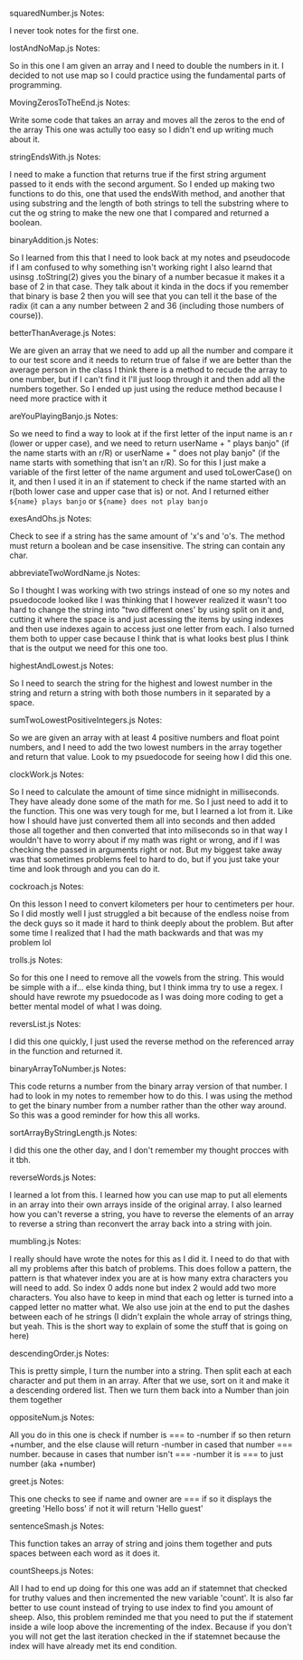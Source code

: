 squaredNumber.js Notes:

I never took notes for the first one.


lostAndNoMap.js Notes:

So in this one I am given an array and I need to double the numbers in it.
I decided to not use map so I could practice using the fundamental parts of programming.


MovingZerosToTheEnd.js Notes:

Write some code that takes an array and moves all the zeros to the end of the array
This one was actully too easy so I didn't end up writing much about it.


stringEndsWith.js Notes:

I need to make a function that returns true if the first string argument passed to it ends with the second argument.
So I ended up making two functions to do this, one that used the endsWith method, and another that using
substring and the length of both strings to tell the substring where to cut the og string to make the new one
that I compared and returned a boolean.


binaryAddition.js Notes:

So I learned from this that I need to look back at my notes and pseudocode if I am confused to why something isn't
working right
I also learnd that usinsg .toString(2) gives you the binary of a number becasue it makes it a base of 2 in that case.
They talk about it kinda in the docs if you remember that binary is base 2 then you will see that you can tell it the
base of the radix (it can a any number between 2 and 36 (including those numbers of course)).


betterThanAverage.js Notes:

We are given an array that we need to add up all the number and compare it to our test score and it needs to return
true of false if we are better than the average person in the class
I think there is a method to recude the array to one number, but if I can't find it I'll just loop through it and
then add all the numbers together. So I ended up just using the reduce method because I need more practice with it


areYouPlayingBanjo.js Notes:

So we need to find a way to look at if the first letter of the input name is an r (lower or upper case), and
we need to return userName + " plays banjo" (if the name starts with an r/R) or
userName + " does not play banjo" (if the name starts with something that isn't an r/R).
So for this I just make a variable of the first letter of the name argument and used toLowerCase() on it, and then
I used it in an if statement to check if the name started with an r(both lower case and upper case that is) or not.
And I returned either `${name} plays banjo` or `${name} does not play banjo`

exesAndOhs.js Notes:

Check to see if a string has the same amount of 'x's and 'o's.
The method must return a boolean and be case insensitive. The string can contain any char.


abbreviateTwoWordName.js Notes:

So I thought I was working with two strings instead of one so my notes and psuedocode looked like I was thinking that
I however realized it wasn't too hard to change the string into "two different ones' by using split on it and,
cutting it where the space is and just acessing the items by using indexes and then use indexes again to access just
one letter from each. I also turned them both to upper case because I think that is what looks best plus I think that
is the output we need for this one too.


highestAndLowest.js Notes:

So I need to search the string for the highest and lowest number in the string and return a string with
both those numbers in it separated by a space.


sumTwoLowestPositiveIntegers.js Notes:

So we are given an array with at least 4 positive numbers and float point numbers, and I need to add
the two lowest numbers in the array together and return that value. Look to my psuedocode for seeing how I did this
one.


clockWork.js Notes:

So I need to calculate the amount of time since midnight in milliseconds. They have aleady done some of the math for me.
So I just need to add it to the function. This one was very tough for me, but I learned a lot from it. Like how I should
have just converted them all into seconds and then added those all together and then converted that into miliseconds
so in that way I wouldn't have to worry about if my math was right or wrong, and if I was checking the passed in
arguments right or not. But my biggest take away was that sometimes problems feel to hard to do, but if you just take
your time and look through and you can do it.


cockroach.js Notes:

On this lesson I need to convert kilometers per hour to centimeters per hour.
So I did mostly well I just struggled a bit because of the endless noise from the deck guys so it made it hard to think
deeply about the problem. But after some time I realized that I had the math backwards and that was my problem lol


trolls.js Notes:

So for this one I need to remove all the vowels from the string. This would be simple with a if... else
kinda thing, but I think imma try to use a regex. I should have rewrote my psuedocode as I was doing more coding to
get a better mental model of what I was doing.


reversList.js Notes:

I did this one quickly, I just used the reverse method on the referenced array in the function and returned it.


binaryArrayToNumber.js Notes:

This code returns a number from the binary array version of that number. I had to look in my notes to remember how
to do this. I was using the method to get the binary number from a number rather than the other way around. So this
was a good reminder for how this all works.


sortArrayByStringLength.js Notes:

I did this one the other day, and I don't remember my thought procces with it tbh.


reverseWords.js Notes:

I learned a lot from this. I learned how you can use map to put all elements in an array into their own arrays inside
of the original array. I also learned how you can't reverse a string, you have to reverse the elements of an array to
reverse a string than reconvert the array back into a string with join.


mumbling.js Notes:

I really should have wrote the notes for this as I did it. I need to do that with
all my problems after this batch of problems. This does follow a pattern, the
pattern is that whatever index you are at is how many extra characters you will
need to add. So index 0 adds none but index 2 would add two more characters.
You also have to keep in mind that each og letter is turned into a capped letter no
matter what. We also use join at the end to put the dashes between each of he strings
(I didn't explain the whole array of strings thing, but yeah. This is the short way
to explain of some the stuff that is going on here)


descendingOrder.js Notes:

This is pretty simple, I turn the number into a string. Then split each at each
character and put them in an array. After that we use, sort on it and make it a
descending ordered list. Then we turn them back into a Number than join them together


oppositeNum.js Notes:

All you do in this one is check if number is === to -number if so then return
+number, and the else clause will return -number in cased that number === number.
because in cases that number isn't === -number it is === to just number (aka +number)


greet.js Notes:

This one checks to see if name and owner are === if so it displays the greeting
'Hello boss' if not it will return 'Hello guest'


sentenceSmash.js Notes:

This function takes an array of string and joins them together and puts spaces between
each word as it does it.


countSheeps.js Notes:

All I had to end up doing for this one was add an if statemnet that checked for
truthy values and then incremented the new variable 'count'. It is also far better
to use count instead of trying to use index to find you amount of sheep. Also, this
problem reminded me that you need to put the if statement inside a wile loop above the
incrementing of the index. Because if you don't you will not get the last iteration
checked in the if statemnet because the index will have already met its end condition.
